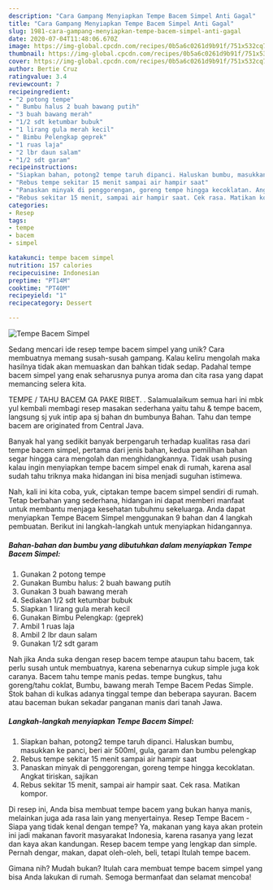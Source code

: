 ```yaml
---
description: "Cara Gampang Menyiapkan Tempe Bacem Simpel Anti Gagal"
title: "Cara Gampang Menyiapkan Tempe Bacem Simpel Anti Gagal"
slug: 1981-cara-gampang-menyiapkan-tempe-bacem-simpel-anti-gagal
date: 2020-07-04T11:48:06.670Z
image: https://img-global.cpcdn.com/recipes/0b5a6c0261d9b91f/751x532cq70/tempe-bacem-simpel-foto-resep-utama.jpg
thumbnail: https://img-global.cpcdn.com/recipes/0b5a6c0261d9b91f/751x532cq70/tempe-bacem-simpel-foto-resep-utama.jpg
cover: https://img-global.cpcdn.com/recipes/0b5a6c0261d9b91f/751x532cq70/tempe-bacem-simpel-foto-resep-utama.jpg
author: Bertie Cruz
ratingvalue: 3.4
reviewcount: 7
recipeingredient:
- "2 potong tempe"
- " Bumbu halus 2 buah bawang putih"
- "3 buah bawang merah"
- "1/2 sdt ketumbar bubuk"
- "1 lirang gula merah kecil"
- " Bimbu Pelengkap geprek"
- "1 ruas laja"
- "2 lbr daun salam"
- "1/2 sdt garam"
recipeinstructions:
- "Siapkan bahan, potong2 tempe taruh dipanci. Haluskan bumbu, masukkan ke panci, beri air 500ml, gula, garam dan bumbu pelengkap"
- "Rebus tempe sekitar 15 menit sampai air hampir saat"
- "Panaskan minyak di penggorengan, goreng tempe hingga kecoklatan. Angkat tiriskan, sajikan"
- "Rebus sekitar 15 menit, sampai air hampir saat. Cek rasa. Matikan kompor."
categories:
- Resep
tags:
- tempe
- bacem
- simpel

katakunci: tempe bacem simpel 
nutrition: 157 calories
recipecuisine: Indonesian
preptime: "PT14M"
cooktime: "PT40M"
recipeyield: "1"
recipecategory: Dessert

---
```



![Tempe Bacem Simpel](https://img-global.cpcdn.com/recipes/0b5a6c0261d9b91f/751x532cq70/tempe-bacem-simpel-foto-resep-utama.jpg)

Sedang mencari ide resep tempe bacem simpel yang unik? Cara membuatnya memang susah-susah gampang. Kalau keliru mengolah maka hasilnya tidak akan memuaskan dan bahkan tidak sedap. Padahal tempe bacem simpel yang enak seharusnya punya aroma dan cita rasa yang dapat memancing selera kita.

TEMPE / TAHU BACEM GA PAKE RIBET. ‍. Salamualaikum semua hari ini mbk yul kembali membagi resep masakan sederhana yaitu tahu &amp; tempe bacem, langsung sj yuk intip apa sj bahan dn bumbunya Bahan. Tahu dan tempe bacem are originated from Central Java.

Banyak hal yang sedikit banyak berpengaruh terhadap kualitas rasa dari tempe bacem simpel, pertama dari jenis bahan, kedua pemilihan bahan segar hingga cara mengolah dan menghidangkannya. Tidak usah pusing kalau ingin menyiapkan tempe bacem simpel enak di rumah, karena asal sudah tahu triknya maka hidangan ini bisa menjadi suguhan istimewa.


Nah, kali ini kita coba, yuk, ciptakan tempe bacem simpel sendiri di rumah. Tetap berbahan yang sederhana, hidangan ini dapat memberi manfaat untuk membantu menjaga kesehatan tubuhmu sekeluarga. Anda dapat menyiapkan Tempe Bacem Simpel menggunakan 9 bahan dan 4 langkah pembuatan. Berikut ini langkah-langkah untuk menyiapkan hidangannya.

<!--inarticleads1-->

##### Bahan-bahan dan bumbu yang dibutuhkan dalam menyiapkan Tempe Bacem Simpel:

1. Gunakan 2 potong tempe
1. Gunakan  Bumbu halus: 2 buah bawang putih
1. Gunakan 3 buah bawang merah
1. Sediakan 1/2 sdt ketumbar bubuk
1. Siapkan 1 lirang gula merah kecil
1. Gunakan  Bimbu Pelengkap: (geprek)
1. Ambil 1 ruas laja
1. Ambil 2 lbr daun salam
1. Gunakan 1/2 sdt garam


Nah jika Anda suka dengan resep bacem tempe ataupun tahu bacem, tak perlu susah untuk membuatnya, karena sebenarnya cukup simple juga kok caranya. Bacem tahu tempe manis pedas. tempe bungkus, tahu goreng/tahu coklat, Bumbu, bawang merah Tempe Bacem Pedas Simple. Stok bahan di kulkas adanya tinggal tempe dan beberapa sayuran. Bacem atau baceman bukan sekadar panganan manis dari tanah Jawa. 

<!--inarticleads2-->

##### Langkah-langkah menyiapkan Tempe Bacem Simpel:

1. Siapkan bahan, potong2 tempe taruh dipanci. Haluskan bumbu, masukkan ke panci, beri air 500ml, gula, garam dan bumbu pelengkap
1. Rebus tempe sekitar 15 menit sampai air hampir saat
1. Panaskan minyak di penggorengan, goreng tempe hingga kecoklatan. Angkat tiriskan, sajikan
1. Rebus sekitar 15 menit, sampai air hampir saat. Cek rasa. Matikan kompor.


Di resep ini, Anda bisa membuat tempe bacem yang bukan hanya manis, melainkan juga ada rasa lain yang menyertainya. Resep Tempe Bacem - Siapa yang tidak kenal dengan tempe? Ya, makanan yang kaya akan protein ini jadi makanan favorit masyarakat Indonesia, karena rasanya yang lezat dan kaya akan kandungan. Resep bacem tempe yang lengkap dan simple. Pernah dengar, makan, dapat oleh-oleh, beli, tetapi Itulah tempe bacem. 

Gimana nih? Mudah bukan? Itulah cara membuat tempe bacem simpel yang bisa Anda lakukan di rumah. Semoga bermanfaat dan selamat mencoba!
